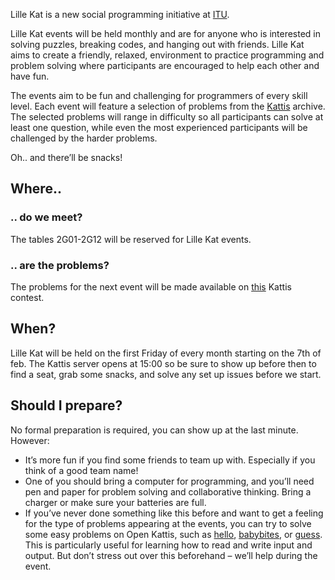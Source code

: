 Lille Kat is a new social programming initiative at [ITU](https://www.itu.dk).

Lille Kat events will be held monthly and are for anyone who is interested in solving puzzles, breaking codes, and hanging out with friends. Lille Kat aims to create a friendly, relaxed, environment to practice programming and problem solving where participants are encouraged to help each other and have fun.

The events aim to be fun and challenging for programmers of every skill level. Each event will feature a selection of problems from the [Kattis](https://www.open.kattis.com ) archive. The selected problems will range in difficulty so all participants can solve at least one question, while even the most experienced participants will be challenged by the harder problems.

Oh.. and there’ll be snacks!

## Where..

### .. do we meet?

The tables 2G01-2G12 will be reserved for Lille Kat events.

### .. are the problems?

The problems for the next event will be made available on [this](https://open.kattis.com/contests/ncvy89) Kattis contest.

## When?

Lille Kat will be held on the first Friday of every month starting on the 7th of feb. The Kattis server opens at 15:00 so be sure to show up before then to find a seat, grab some snacks, and solve any set up issues before we start.

## Should I prepare?

No formal preparation is required, you can show up at the last minute.
However:

* It’s more fun if you find some friends to team up with. Especially if you think of a good team name!
* One of you should bring a computer for programming, and you’ll need pen and paper for problem solving and collaborative thinking. Bring a charger or make sure your batteries are full.
* If you’ve never done something like this before and want to get a feeling for the type of problems appearing at the events, you can try to solve some easy problems on Open Kattis, such as [hello](https://open.kattis.com/problems/hello), [babybites](https://open.kattis.com/problems/babybites), or [guess](https://open.kattis.com/problems/guess).
This is particularly useful for learning how to read and write input and output. But don’t stress out over this beforehand – we’ll help during the event.
